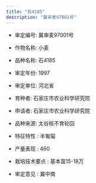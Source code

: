 ```yaml
---
title: "石4185"
description: "冀审麦97001号"
---
```

* 审定编号:  冀审麦97001号

*  作物名称:  小麦

*  品种名称:  石4185

*  审定年份:  1997

*  审定单位:  河北省

* 育种者:  石家庄市农业科学研究院

*  申请者:  石家庄市农业科学研究院

*  品种来源:  太谷核不育轮回

*  特征特性 : 
半匍匐
 
*  产量表现 : 
460

*  栽培技术要点 : 
基本苗15-18万

*  审定意见 : 
冀中南
